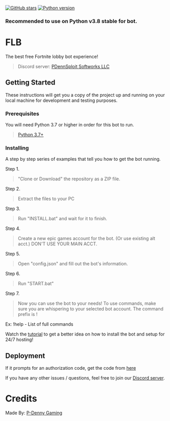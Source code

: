 [![GitHub stars](https://img.shields.io/github/stars/P-DennyGamingYT/FLB.svg)](https://github.com//FLB/stargazers)
[![Python version](https://img.shields.io/badge/python%2C%203.6%2C%203.7%2C%203.8%2C%203.9-blue.svg)](https://python.org)

### Recommended to use on Python v3.8 stable for bot.

# FLB

The best free Fortnite lobby bot experience!

> Discord server: <a href="https://discord.io/PDennSploit" target="_blank">PDennSploit Softworks LLC</a>

## Getting Started

These instructions will get you a copy of the project up and running on your local machine for development and testing purposes.

### Prerequisites

You will need Python 3.7 or higher in order for this bot to run.

> <a href="https://www.python.org/downloads/release/python-370/" target="_blank">Python 3.7+</a>


### Installing

A step by step series of examples that tell you how to get the bot running.

Step 1.

> "Clone or Download" the repository as a ZIP file.


Step 2.

> Extract the files to your PC


Step 3.

> Run "INSTALL.bat" and wait for it to finish.

Step 4.

> Create a new epic games account for the bot. (Or use existing alt acct.) DON'T USE YOUR MAIN ACCT.

Step 5.

> Open "config.json" and fill out the bot's information.

Step 6.

> Run "START.bat"


Step 7.

> Now you can use the bot to your needs! To use commands, make sure you are whispering to your selected bot account. The command prefix is !

Ex: !help - List of full commands

Watch the [tutorial]() to get a better idea on how to install the bot and setup for 24/7 hosting!


## Deployment

If it prompts for an authorization code, get the code from <a href="https://www.epicgames.com/id/logout?redirectUrl=https%3A//www.epicgames.com/id/login%3FredirectUrl%3Dhttps%253A%252F%252Fwww.epicgames.com%252Fid%252Fapi%252Fredirect%253FclientId%253D3446cd72694c4a4485d81b77adbb2141%2526responseType%253Dcode" target="_blank">here</a>

If you have any other issues / questions, feel free to join our <a href="https://discord.io/PDennSploit" target="_blank">Discord server</a>.

# Credits

Made By: [P-Denny Gaming](https://www.youtube.com/channel/UCObungL0NYOc5kPUPB3ADKg)


